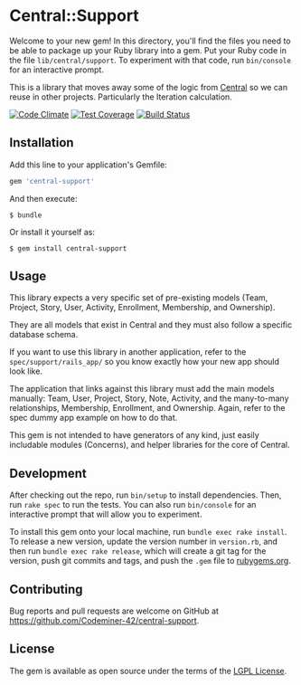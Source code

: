 # Central::Support

Welcome to your new gem! In this directory, you'll find the files you need to be able to package up your Ruby library into a gem. Put your Ruby code in the file `lib/central/support`. To experiment with that code, run `bin/console` for an interactive prompt.

This is a library that moves away some of the logic from [Central](https://github.com/Codeminer42/cm42-central) so we can reuse in other projects. Particularly the Iteration calculation.

[![Code Climate](https://codeclimate.com/repos/57e072af8a0f4603260024d5/badges/3ed30d50ad1a44162204/gpa.svg)](https://codeclimate.com/repos/57e072af8a0f4603260024d5/feed)
[![Test Coverage](https://codeclimate.com/repos/57e072af8a0f4603260024d5/badges/3ed30d50ad1a44162204/coverage.svg)](https://codeclimate.com/repos/57e072af8a0f4603260024d5/coverage)
[![Build Status](https://travis-ci.org/Codeminer42/cm42-central-support.svg?branch=master)](https://travis-ci.org/Codeminer42/cm42-central-support0)

## Installation

Add this line to your application's Gemfile:

```ruby
gem 'central-support'
```

And then execute:

    $ bundle

Or install it yourself as:

    $ gem install central-support

## Usage

This library expects a very specific set of pre-existing models (Team, Project, Story, User, Activity, Enrollment, Membership, and Ownership).

They are all models that exist in Central and they must also follow a specific database schema.

If you want to use this library in another application, refer to the `spec/support/rails_app/` so you know exactly how your new app should look like.

The application that links against this library must add the main models manually: Team, User, Project, Story, Note, Activity, and the many-to-many relationships, Membership, Enrollment, and Ownership. Again, refer to the spec dummy app example on how to do that.

This gem is not intended to have generators of any kind, just easily includable modules (Concerns), and helper libraries for the core of Central.

## Development

After checking out the repo, run `bin/setup` to install dependencies. Then, run `rake spec` to run the tests. You can also run `bin/console` for an interactive prompt that will allow you to experiment.

To install this gem onto your local machine, run `bundle exec rake install`. To release a new version, update the version number in `version.rb`, and then run `bundle exec rake release`, which will create a git tag for the version, push git commits and tags, and push the `.gem` file to [rubygems.org](https://rubygems.org).

## Contributing

Bug reports and pull requests are welcome on GitHub at https://github.com/Codeminer-42/central-support.


## License

The gem is available as open source under the terms of the [LGPL License](https://www.gnu.org/licenses/lgpl-3.0.en.html).

